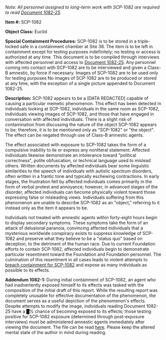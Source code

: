 _Note: All personnel assigned to long-term work with SCP-1082 are required to read [Document 1082-25](/document-1082-25)._

**Item #:** SCP-1082

**Object Class:** Euclid

**Special Containment Procedures:** SCP-1082 is to be stored in a triple-locked safe in a containment chamber at Site 38. The item is to be left in containment except for testing purposes indefinitely; no testing or access is authorized at any time. This document is to be compiled through interviews with affected personnel and access to [Document 1082-25](/document-1082-25). Any personnel coming into contact with SCP-1082 are to be interviewed and given a Class-B amnestic, by force if necessary. Images of SCP-1082 are to be used only for testing purposes No images of SCP-1082 are to be produced or stored at any time, with the exception of a single picture appended to Document 1082-25.

**Description:** SCP-1082 appears to be a \[DATA REDACTED\] capable of causing a particular memetic phenomenon. This effect has been detected in individuals looking at SCP-1082, individuals in the same room as SCP-1082, individuals viewing images of SCP-1082, and those that have engaged in conversation with affected individuals. There is a slight risk of contamination from discussing the nature of the object SCP-1082 appears to be; therefore, it is to be mentioned only as "SCP-1082" or "the object". The effect can be negated through use of Class-B amnestic agents.

The effect associated with exposure to SCP-1082 takes the form of a compulsive inability to lie or express any nonliteral statement. Affected individuals likewise demonstrate an intolerance toward "political correctness", polite obfuscation, or technical language used to mislead others. Written documents by affected individuals bear some linguistic similarities to the speech of individuals with autistic spectrum disorders, often written in a frantic tone and typically eschewing contractions. In early stages, the frustration felt by affected individuals comes primarily in the form of verbal protest and annoyance; however, in advanced stages of the disorder, affected individuals can become physically violent toward those expressing false or misleading views. Individuals suffering from this phenomenon are unable to describe SCP-1082 as an "object," referring to it instead only as the item it appears to be.

Individuals not treated with amnestic agents within forty-eight hours begin to display secondary symptoms. These symptoms take the form of an attack of delusional paranoia, convincing affected individuals that a mysterious worldwide conspiracy exists to suppress knowledge of SCP-1082 and preserve what they believe to be a "status quo" based on deception, to the detriment of the human race. Due to current Foundation efforts to contain SCP-1082, affected individuals begin to demonstrate particular resentment toward the Foundation and Foundation personnel. The culmination of this resentment in all cases leads to violent attempts to [breach containment for SCP-1082](/visionsofabetterworld) and expose as many individuals as possible to its effects.

**Addendum 1082-1:** During initial containment of SCP-1082, an agent who had inadvertently exposed himself to its effects was tasked with the composition of the initial draft of this report. While the resulting report was completely unusable for effective documentation of the phenomenon, the document serves as a useful depiction of the phenomenon's effects. Despite attempts to modify the image, individuals reading Document 1082-25 have a █% chance of becoming exposed to its effects; those testing positive for SCP-1082 exposure (determined through post-exposure interviews) must be administered amnestic agents immediately after viewing the document. The file can be read [here](/document-1082-25). Please keep the altered mental state of the author in mind during reading.